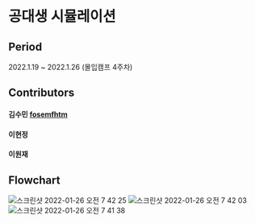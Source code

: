 # 공대생 시뮬레이션

## Period
2022.1.19 ~ 2022.1.26 (몰입캠프 4주차)

## Contributors
#### 김수민 [fosemfhtm](https://github.com/fosemfhtm)
#### 이현정
#### 이원재 

## Flowchart

![스크린샷 2022-01-26 오전 7 42 25](https://user-images.githubusercontent.com/96766097/151072090-3f49785d-637e-4275-957f-a37106d41230.png)
![스크린샷 2022-01-26 오전 7 42 03](https://user-images.githubusercontent.com/96766097/151072100-2984f861-94c1-427c-b121-c1fc5d609278.png)
![스크린샷 2022-01-26 오전 7 41 38](https://user-images.githubusercontent.com/96766097/151072104-8fff5bb0-e583-4f85-b00f-ef2ccd7c35fe.png)

